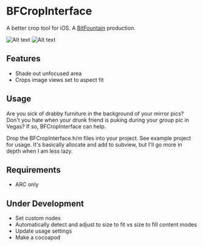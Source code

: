 BFCropInterface
===============

A better crop tool for iOS. A [BitFountain](http://bitfountaincode.com/) production.

![Alt text](/screenshots/uncropped.jpg)
![Alt text](/screenshots/cropped.jpg)

Features
--------
* Shade out unfocused area
* Crops image views set to aspect fit

Usage
------
Are you sick of drabby furniture in the background of your mirror pics? Don't you hate when your drunk friend is puking during your group pic in Vegas? If so, BFCropInterface can help.

Drop the BFCropInterface.h/m files into your project. See example project for usage. It's basically allocate and add to subview, but I'll go more in depth when I am less lazy. 

Requirements
------------
* ARC only

Under Development
-----------------
* Set custom nodes
* Automatically detect and adjust to size to fit vs size to fill content modes
* Update usage settings
* Make a cocoapod

